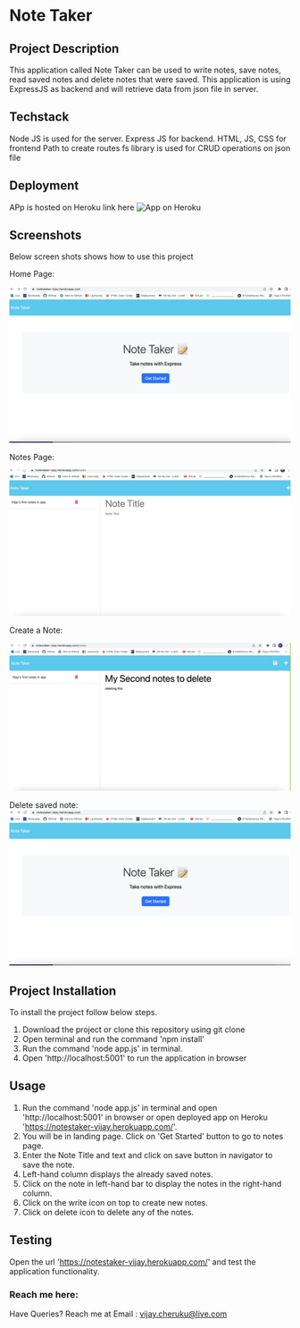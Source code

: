 # Note Taker

## Project Description

This application called Note Taker can be used to write notes, save notes, read saved notes and delete notes that were saved. This application is using ExpressJS as backend and will retrieve data from json file in server.

## Techstack

Node JS is used for the server. 
Express JS for backend.
HTML, JS, CSS for frontend
Path to create routes
fs library is used for CRUD operations on json file

## Deployment

APp is hosted on Heroku link here ![App on Heroku](https://notestaker-vijay.herokuapp.com/)

## Screenshots

Below screen shots shows how to use this project

Home Page:

![Home Page](./Assets/Screenshot%202023-06-08%20at%2010.23.34%20am.png)

Notes Page: 

![Notes Page](./Assets/Screenshot%202023-06-08%20at%2010.23.49%20am.png)

Create a Note:

![Create a note](./Assets/Screenshot%202023-06-08%20at%2010.24.35%20am.png)


Delete saved note:
![Delete note](./Assets/Screenshot%202023-06-08%20at%2010.23.34%20am.png)



## Project Installation

To install the project follow below steps.

1. Download the project or clone this repository using git clone
2. Open terminal and run the command 'npm install'
3. Run the command 'node app.js' in terminal.
4. Open 'http://localhost:5001' to run the application in browser

## Usage

1. Run the command 'node app.js' in terminal and open 'http://localhost:5001' in browser or open deployed app on Heroku 'https://notestaker-vijay.herokuapp.com/'.
2. You will be in landing page. Click on 'Get Started' button to go to notes page.
3. Enter the Note Title and text and click on save button in navigator to save the note.
4. Left-hand column displays the already saved notes. 
5. Click on the note in left-hand bar to display the notes in the right-hand column.
6. Click on the write icon on top to create new notes.
7. Click on delete icon to delete any of the notes. 

## Testing
 Open the url 'https://notestaker-vijay.herokuapp.com/' and test the application functionality. 

 ### Reach me here: 
 
 Have Queries? Reach me at
 Email : vijay.cheruku@live.com